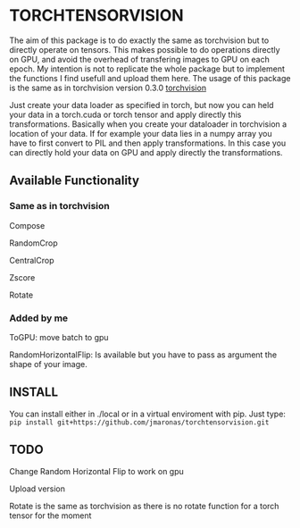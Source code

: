 # TORCHTENSORVISION
The aim of this package is to do exactly the same as torchvision but to directly operate on tensors. This makes possible to do operations directly on GPU, and avoid the overhead of transfering images to GPU on each epoch. My intention is not to replicate the whole package but to implement the functions I find usefull and upload them here. The usage of this package is the same as in torchvision version 0.3.0 [torchvision](https://pytorch.org/docs/0.3.1/)

Just create your data loader as specified in torch, but now you can held your data in a torch.cuda or torch tensor and apply directly this transformations. Basically when you create your dataloader in torchvision a location of your data. If for example your data lies in a numpy array you have to first convert to PIL and then apply transformations. In this case you can directly hold your data on GPU and apply directly the transformations.

## Available Functionality
### Same as in torchvision
Compose

RandomCrop

CentralCrop

Zscore

Rotate

### Added by me
ToGPU: move batch to gpu

RandomHorizontalFlip: Is available but you have to pass as argument the shape of your image.

## INSTALL
You can install either in ./local or in a virtual enviroment with pip. Just type:
```pip install git+https://github.com/jmaronas/torchtensorvision.git```

## TODO
Change Random Horizontal Flip to work on gpu

Upload version

Rotate is the same as torchvision as there is no rotate function for a torch tensor for the moment
